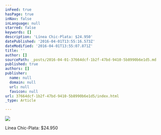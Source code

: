 ```yaml
---
inFeed: true
hasPage: true
inNav: false
inLanguage: null
starred: false
keywords: []
description: 'Línea Chic-Plata: $24.950'
datePublished: '2016-04-01T13:55:16.573Z'
dateModified: '2016-04-01T13:55:07.871Z'
title: ''
author: []
sourcePath: _posts/2016-04-01-37664dcf-1b2f-47bd-9410-5b8990b6e1d5.md
published: true
authors: []
publisher:
  name: null
  domain: null
  url: null
  favicon: null
url: 37664dcf-1b2f-47bd-9410-5b8990b6e1d5/index.html
_type: Article

---
```

![](https://s3-us-west-2.amazonaws.com/the-grid-img/p/f8fb95d190563b4b04c68748e73bf69c1d422eab.png)

Línea Chic-Plata: $24.950